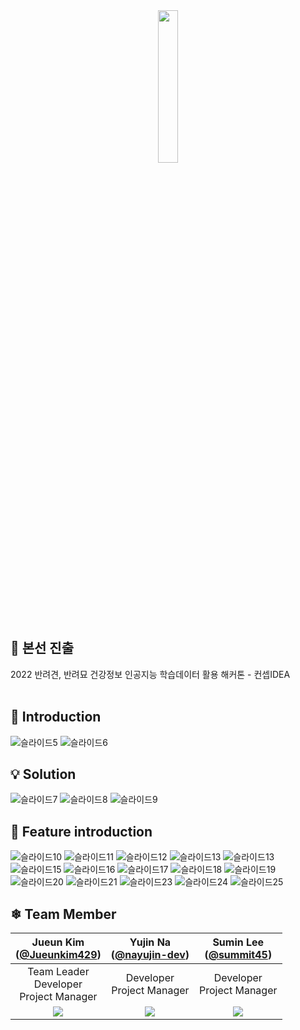 <div align ="center">
<img src ="https://user-images.githubusercontent.com/92364973/215309415-d9066f70-d596-49d0-afad-9892e9255fa5.png" width="25%" />
</div>

## 👑 본선 진출
2022 반려견, 반려묘 건강정보 인공지능 학습데이터 활용 해커톤 - 컨셉IDEA
<br></br>



## 🙌 Introduction
![슬라이드5](https://user-images.githubusercontent.com/92364973/215309506-3c079e1f-91d1-4460-a13e-260f3e86a429.JPG)
![슬라이드6](https://user-images.githubusercontent.com/92364973/215309511-a330d04b-e6a3-45c3-a645-e3b80f655335.JPG)

## 💡 Solution
![슬라이드7](https://user-images.githubusercontent.com/92364973/215309723-37ed0abf-461b-44c7-abe4-0df666ceb8d5.JPG)
![슬라이드8](https://user-images.githubusercontent.com/92364973/215309725-bdee2913-6a2e-4438-b51c-ee837297b105.JPG)
![슬라이드9](https://user-images.githubusercontent.com/92364973/215309728-c15a6e40-d6bf-43a4-9db9-5eb2419fdde3.JPG)

## 🐶 Feature introduction
![슬라이드10](https://user-images.githubusercontent.com/92364973/215309732-2db788dc-5659-48c5-aca6-a38afef8c48d.JPG)
![슬라이드11](https://user-images.githubusercontent.com/92364973/215309549-fba50014-8e79-47d2-aea3-40cfc2024d08.JPG)
![슬라이드12](https://user-images.githubusercontent.com/92364973/215309560-e2eed57a-8ae9-4111-884b-f85e348886a4.JPG)
![슬라이드13](https://user-images.githubusercontent.com/92364973/215309567-d6073dce-b70e-42e5-b573-7f3d7f21a732.JPG)
![슬라이드13](https://user-images.githubusercontent.com/92364973/215309577-14c9b152-cd4a-4004-868f-0abb7a4d1418.JPG)
![슬라이드15](https://user-images.githubusercontent.com/92364973/215309587-c07927cd-1e7e-4eb2-94e3-cefed8d66b14.JPG)
![슬라이드16](https://user-images.githubusercontent.com/92364973/215309592-5e7bfcd7-155c-4bd9-bbac-018fd6eb2716.JPG)
![슬라이드17](https://user-images.githubusercontent.com/92364973/215309593-0de17d8f-d4c7-4a26-9692-b42693bc2c1f.JPG)
![슬라이드18](https://user-images.githubusercontent.com/92364973/215309596-bdf0a30c-459d-4108-b452-efd2cb1ac666.JPG)
![슬라이드19](https://user-images.githubusercontent.com/92364973/215309598-e0a5654c-566d-4fbb-859a-2702f694b40c.JPG)
![슬라이드20](https://user-images.githubusercontent.com/92364973/215309601-56192452-8b6d-470b-bec6-528221cd3a4f.JPG)
![슬라이드21](https://user-images.githubusercontent.com/92364973/215309602-6eaa3015-46de-406a-a3ea-6323cb0e875b.JPG)
![슬라이드23](https://user-images.githubusercontent.com/92364973/215309607-2d1f0312-ee26-4fda-b4a4-c5cce79a8853.JPG)
![슬라이드24](https://user-images.githubusercontent.com/92364973/215309610-23c26dbf-4373-4d79-9e99-dd2bd474ff83.JPG)
![슬라이드25](https://user-images.githubusercontent.com/92364973/215309556-5192bb95-0f4f-4114-b423-183d4fab35da.JPG)



## ❄ Team Member 
|Jueun Kim<br/>([@Jueunkim429](https://github.com/Jueunkim429))|Yujin Na<br/>([@nayujin-dev](https://github.com/nayujin-dev))|Sumin Lee<br/>([@summit45](https://github.com/summit45))|
|:----------:|:----------:|:----------:|
|Team Leader<br/>Developer<br/>Project Manager|Developer<br/>Project Manager|Developer<br/>Project Manager|
|![](https://github.com/Jueunkim429.png)|![](https://github.com/nayujin-dev.png)|![](https://github.com/summit45.png)|
